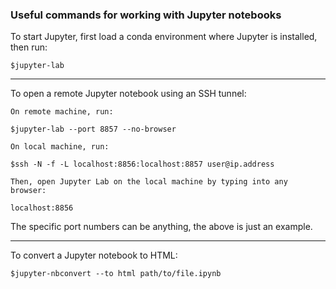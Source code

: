 ### Useful commands for working with Jupyter notebooks

To start Jupyter, first load a conda environment where Jupyter is installed, then run:

```
$jupyter-lab
```
---

To open a remote Jupyter notebook using an SSH tunnel:

```
On remote machine, run:

$jupyter-lab --port 8857 --no-browser

On local machine, run:

$ssh -N -f -L localhost:8856:localhost:8857 user@ip.address

Then, open Jupyter Lab on the local machine by typing into any browser:

localhost:8856
```

The specific port numbers can be anything, the above is just an example.

---

To convert a Jupyter notebook to HTML:

```
$jupyter-nbconvert --to html path/to/file.ipynb
```
